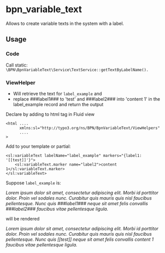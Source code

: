 # bpn_variable_text

Allows to create variable texts in the system with a label.

## Usage

### Code

Call static:
`\BPN\BpnVariableText\Service\TextService::getTextByLabelName().`

### ViewHelper

* Will retrieve the text for `label_example` and
* replace ###label1### to 'test' and ###label2### into 'content 1' in the label_example record and return the output

Declare by adding to html tag in Fluid view

```
<html ....
      xmlns:sl="http://typo3.org/ns/BPN/BpnVariableText/ViewHelpers"
      ....
>
```

Add to your template or partial:

```
<sl:variableText labelName="label_example" markers="{label1: '[[test]]'}">
    <sl:variableText.marker name="label2">content 1</sl:variableText.marker>
</sl:variableText>
 ```

Suppose `label_example` is:

_Lorem ipsum dolor sit amet, consectetur adipiscing elit.
Morbi id porttitor dolor. Proin vel sodales nunc. Curabitur quis mauris
quis nisl faucibus pellentesque. Nunc quis ###label1### neque sit amet
felis convallis ###label2### faucibus vitae pellentesque ligula._

will be rendered

_Lorem ipsum dolor sit amet, consectetur adipiscing elit.
Morbi id porttitor dolor. Proin vel sodales nunc. Curabitur quis mauris
quis nisl faucibus pellentesque. Nunc quis [[test]] neque sit amet
felis convallis content 1 faucibus vitae pellentesque ligula._


